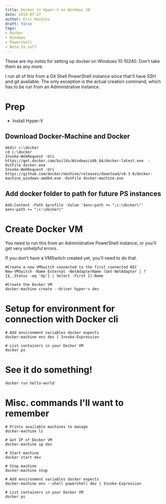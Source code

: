 ```yaml
---
title: Docker in Hyper-V on Windows 10
date: 2015-07-27
author: Eric Haskins
draft: false
tags:
- Docker
- Windows
- Powershell
- Note to self
---
```


These are my notes for setting up docker on Windows 10 10240. Don't take them
as any more.

I run all of this from a Git Shell PowerShell instance since that'll have SSH 
and git available. The only exception is the actual creation command, which has
to be run from an Administrative instance.

# Prep
- Install Hyper-V

## Download Docker-Machine and Docker
```
mkdir c:\docker
cd c:\docker
Invoke-WebRequest -Uri https://get.docker.com/builds/Windows/x86_64/docker-latest.exe  -OutFile docker.exe
Invoke-WebRequest -Uri https://github.com/docker/machine/releases/download/v0.3.0/docker-machine_windows-amd64.exe -OutFile docker-machine.exe
```

## Add docker folder to path for future PS instances
```
Add-Content -Path $profile -Value '$env:path += ";c:\docker\"'
$env:path += ";c:\docker\"
```

# Create Docker VM
You need to run this from an Administrative PowerShell instance, or you'll get very unhelpful errors.

If you don't have a VMSwitch created yet, you'll need to do that. 
```
#Create a new VMSwitch connected to the first connected NIC
New-VMSwitch -Name External -NetAdapterName (Get-NetAdapter | ? {$_.Status -eq 'Up'} | Select -First 1).Name

#Create the Docker VM
docker-machine create --driver hyper-v dev
```

# Setup for environment for connection with Docker cli

```
# Add environment variables docker expects
docker-machine env dev | Invoke-Expression

# List containers in your Docker VM
docker ps
```

# See it do something!
```
docker run hello-world
```

# Misc. commands I'll want to remember
```
# Prints available machines to manage
docker-machine ls

# Get IP of Docker VM
docker-machine ip dev

# Start machine
docker start dev

# Stop machine
docker-machine stop

# Add environment variables docker expects
docker-machine env --shell powershell dev | Invoke-Expression

# List containers in your Docker VM
docker ps
```
